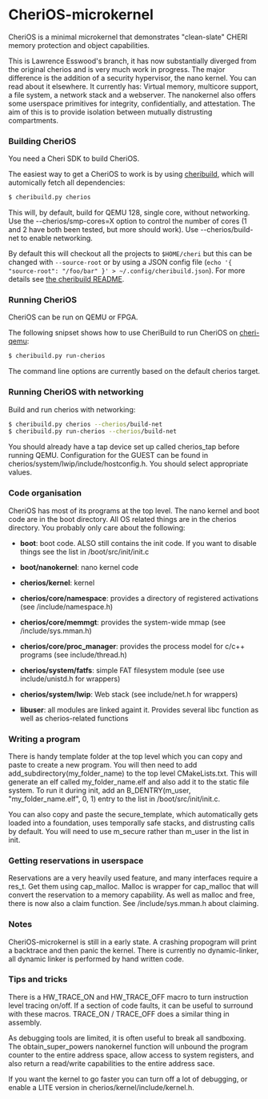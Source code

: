 # CheriOS-microkernel

CheriOS is a minimal microkernel that demonstrates "clean-slate" CHERI memory protection and object capabilities.

This is Lawrence Esswood's branch, it has now substantially diverged from the original cherios and is very much work in progress. The major difference is the addition of a security hypervisor, the nano kernel. You can read about it elsewhere. It currently has: Virtual memory, multicore support, a file system, a network stack and a webserver. The nanokernel also offers some userspace primitives for integrity, confidentially, and attestation. The aim of this is to provide isolation between mutually distrusting compartments.

### Building CheriOS

You need a Cheri SDK to build CheriOS.

The easiest way to get a CheriOS to work is by using [cheribuild], which will automically fetch all dependencies:
```sh
$ cheribuild.py cherios
```
This will, by default, build for QEMU 128, single core, without networking. Use the --cherios/smp-cores=X option to control the number of cores (1 and 2 have both been tested, but more should work). Use --cherios/build-net to enable networking.

By default this will checkout all the projects to `$HOME/cheri` but this can be changed with `--source-root` or by using a JSON config file (`echo '{ "source-root": "/foo/bar" }' > ~/.config/cheribuild.json`). For more details see [the cheribuild README](https://github.com/CTSRD-CHERI/cheribuild/blob/master/README.md).

### Running CheriOS

CheriOS can be run on QEMU or FPGA.

The following snipset shows how to use CheriBuild to run CheriOS on [cheri-qemu]:
```sh
$ cheribuild.py run-cherios
```

The command line options are currently based on the default cherios target.

### Running CheriOS with networking

Build and run cherios with networking:

```sh
$ cheribuild.py cherios --cherios/build-net
$ cheribuild.py run-cherios --cherios/build-net
```

You should already have a tap device set up called cherios_tap before running QEMU. Configuration for the GUEST can be found in cherios/system/lwip/include/hostconfig.h. You should select appropriate values.

### Code organisation

CheriOS has most of its programs at the top level. The nano kernel and boot code are in the boot directory. All OS related things are in the cherios directory. You probably only care about the following:

* __boot__: boot code. ALSO still contains the init code. If you want to disable things see the list in /boot/src/init/init.c
* __boot/nanokernel__: nano kernel code

* __cherios/kernel__: kernel

* __cherios/core/namespace__: provides a directory of registered activations (see /include/namespace.h)
* __cherios/core/memmgt__: provides the system-wide mmap (see /include/sys.mman.h)
* __cherios/core/proc_manager__: provides the process model for c/c++ programs (see include/thread.h)
* __cherios/system/fatfs__: simple FAT filesystem module (see use include/unistd.h for wrappers)
* __cherios/system/lwip__: Web stack (see include/net.h for wrappers)


* __libuser__: all modules are linked againt it. Provides several libc function as well as cherios-related functions


### Writing a program

There is handy template folder at the top level which you can copy and paste to create a new program. You will then need to add add_subdirectory(my_folder_name) to the top level CMakeLists.txt. This will generate an elf called my_folder_name.elf and also add it to the static file system. To run it during init, add an B_DENTRY(m_user, "my_folder_name.elf", 0,	1) entry to the list in /boot/src/init/init.c. 

You can also copy and paste the secure_template, which automatically gets loaded into a foundation, uses temporally safe stacks, and distrusting calls by default. You will need to use m_secure rather than m_user in the list in init.

### Getting reservations in userspace

Reservations are a very heavily used feature, and many interfaces require a res_t. Get them using cap_malloc. Malloc is wrapper for cap_malloc that will convert the reservation to a memory capability. As well as malloc and free, there is now also a claim function. See /include/sys.mman.h about claiming. 

### Notes

CheriOS-microkernel is still in a early state. A crashing propogram will print a backtrace and then panic the kernel. There is currently no dynamic-linker, all dynamic linker is performed by hand written code.

### Tips and tricks

There is a HW_TRACE_ON and HW_TRACE_OFF macro to turn instruction level tracing on/off. If a section of code faults, it can be useful to surround with these macros. TRACE_ON / TRACE_OFF does a similar thing in assembly.

As debugging tools are limited, it is often useful to break all sandboxing. The obtain_super_powers nanokernel function will unbound the program counter to the entire address space, allow access to system registers, and also return a read/write capabilities to the entire address sace.

If you want the kernel to go faster you can turn off a lot of debugging, or enable a LITE version in cherios/kernel/include/kernel.h. 



   [cheri-qemu]: <https://github.com/CTSRD-CHERI/qemu>
   [LLVM]: <http://github.com/CTSRD-CHERI/llvm-project>
   [cheribuild]: <https://github.com/CTSRD-CHERI/cheribuild>
